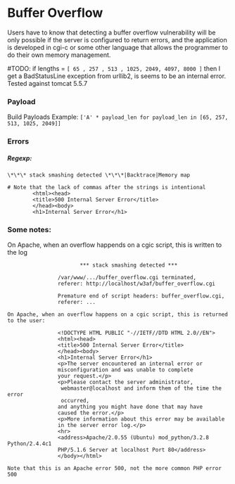 # Buffer Overflow
Users have to know that detecting a buffer overflow vulnerability will be only possible if the server is configured to return errors, and the application is developed in cgi-c or some other language that allows the programmer to do their own memory management.

#TODO: if lengths = ```[ 65 , 257 , 513 , 1025, 2049, 4097, 8000 ]``` then I get a BadStatusLine exception from urllib2, is seems to be an internal error. Tested against tomcat 5.5.7

### Payload
Build Payloads
Example: ```['A' * payload_len for payload_len in [65, 257, 513, 1025, 2049]]```

### Errors
##### Regexp:
```
\*\*\* stack smashing detected \*\*\*|Backtrace|Memory map
```

```
# Note that the lack of commas after the strings is intentional
        <html><head>
        <title>500 Internal Server Error</title>
        </head><body>
        <h1>Internal Server Error</h1>
```        
### Some notes:
On Apache, when an overflow happends on a cgic script, this is written to the log
```
                       *** stack smashing detected ***

                /var/www/.../buffer_overflow.cgi terminated,
                referer: http://localhost/w3af/buffer_overflow.cgi
 
                Premature end of script headers: buffer_overflow.cgi,
                referer: ...
    
On Apache, when an overflow happens on a cgic script, this is returned to the user:

                <!DOCTYPE HTML PUBLIC "-//IETF//DTD HTML 2.0//EN">
                <html><head>
                <title>500 Internal Server Error</title>
                </head><body>
                <h1>Internal Server Error</h1>
                <p>The server encountered an internal error or
                misconfiguration and was unable to complete
                your request.</p>
                <p>Please contact the server administrator,
                 webmaster@localhost and inform them of the time the error
                 occurred,
                and anything you might have done that may have
                caused the error.</p>
                <p>More information about this error may be available
                in the server error log.</p>
                <hr>
                <address>Apache/2.0.55 (Ubuntu) mod_python/3.2.8 Python/2.4.4c1
                PHP/5.1.6 Server at localhost Port 80</address>
                </body></html>
                
Note that this is an Apache error 500, not the more common PHP error 500
